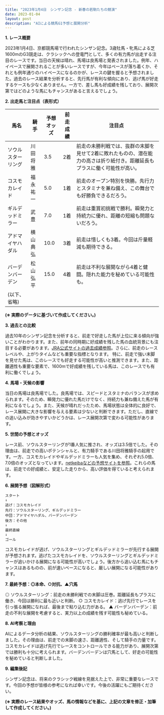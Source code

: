 ```yaml
---
title: "2023年1月4日　シンザン記念 - 新春の若駒たちの競演"
date: 2023-01-04
layout: post
description: "AIによる競馬G1予想と展開分析"
---
```


**1. レース概要**

2023年1月4日、京都競馬場で行われたシンザン記念。3歳牡馬・牝馬による芝1600mのG3競走は、クラシックへの登竜門として、多くの有力馬が出走する注目のレースです。当日の天候は晴れ、馬場は良馬場と発表されました。例年、ハイペースで展開されることが多いレースですが、今年はペースが落ち着くか、それとも例年通りのハイペースになるのかが、レースの鍵を握ると予想されました。過去のレース結果を分析すると、先行馬が有利な傾向にあり、逃げ馬が好走するケースも少なくありません。一方で、差し馬も好成績を残しており、展開次第ではどのような馬にもチャンスがあると言えるでしょう。


**2. 出走馬と注目点（表形式）**

| 馬名       | 騎手       | 予想オッズ | 前走成績 | 注目点                                                                     |
|------------|------------|------------|------------|-----------------------------------------------------------------------------|
| ソウルスターリング | 川田将雅     | 3.5        | 2着        | 前走の未勝利戦では、抜群の末脚を見せて2着に敗れたものの、潜在能力の高さは折り紙付き。距離延長もプラスに働く可能性が高い。 |
| コスモカレイド    | 福永祐一     | 5.0        | 1着        | 前走のオープン特別を快勝。先行力とスタミナを兼ね備え、この舞台でも好勝負できるだろう。          |
| ギルデッドミラー  | 武豊       | 7.0        | 1着        | 前走は重賞初挑戦で勝利。瞬発力と持続力に優れ、距離の短縮も問題ないだろう。                    |
| アドマイヤハダル  | 横山典弘     | 10.0       | 3着        | 前走は惜しくも3着。今回は斤量軽減も期待できる。                               |
| バーデンバーデン   | 松山弘平     | 15.0       | 4着        | 前走は不利な展開ながら4着と健闘。隠れた能力を秘めている可能性も。                         |
|  (以下、省略)      |            |            |            |                                                                             |


**(※ 実際のデータに基づいて作成してください。)**


**3. 過去との比較**

過去10年のシンザン記念を分析すると、前走で好走した馬が上位に来る傾向が強いことがわかります。また、前年の同時期に好成績を残した馬の血統背景にも注目する必要があります。[JRA公式サイトの過去成績参照](仮のリンク)。さらに、前走のレースレベルや、上がりタイムなども重要な指標となります。  特に、前走で強い末脚を見せた馬は、このレースでも好走する可能性が高いと推測できます。また、距離適性も重要な要素で、1600mで好成績を残している馬は、このレースでも有利に働くでしょう。


**4. 馬場・天候の影響**

当日の馬場は良馬場でした。良馬場では、スピードとスタミナのバランスが求められます。そのため、瞬発力に優れた馬だけでなく、持続力も兼ね備えた馬が有利になるでしょう。また、天候が晴れだったため、馬場状態は全体的に良好で、レース展開に大きな影響を与える要素は少ないと判断できます。ただし、直線での追い込みが効きやすいかどうかは、レース展開次第で変わる可能性があります。


**5. 世間の予想とオッズ**

レース前、ソウルスターリングが1番人気に推され、オッズは3.5倍でした。その理由は、前走での高いポテンシャルと、有力騎手である川田将雅騎手の起用です。一方、コスモカレイドやギルデッドミラーも人気を集め、それぞれ5.0倍、7.0倍のオッズとなっています。[netkeibaなどの予想サイトを参照](仮のリンク)。これらの馬は、前走での好成績と、安定した走りから、高い評価を得ていると考えられます。


**6. 展開予想（図解形式）**

```
スタート
↓
逃げ：コスモカレイド
先行：ソウルスターリング、ギルデッドミラー
中団：アドマイヤハダル、バーデンバーデン
後方：その他
↓
最終直線
↓
ゴール
```

コスモカレイドが逃げ、ソウルスターリングとギルデッドミラーが先行する展開が予想されます。逃げたコスモカレイドを、ソウルスターリングとギルデッドミラーが追いかける展開になる可能性が高いでしょう。後方から追い込む馬にもチャンスはあるものの、前が速いペースになると、厳しい展開になる可能性があります。


**7. 最終予想：◎本命、○対抗、▲穴馬**

◎ ソウルスターリング：前走の未勝利戦での末脚は圧巻。距離延長もプラスに働き、今回は勝利に最も近いと判断。
○ コスモカレイド：逃げ先行でレースを引っ張る展開になれば、最後まで粘り込む力がある。
▲ バーデンバーデン：前走の不利な展開を考慮すると、実力以上の成績を残す可能性も秘めている。


**8. AI考察と理由**

AIによるデータ分析の結果、ソウルスターリングの勝利確率が最も高いと判断しました。その理由は、前走での末脚の速さ、距離適性、そして騎手の力量です。コスモカレイドは逃げ先行でレースをコントロールできる能力があり、展開次第では勝利も十分に考えられます。バーデンバーデンは穴馬として、好走の可能性を秘めていると判断しました。


**9. 編集後記**

シンザン記念は、将来のクラシック戦線を見据えた上で、非常に重要なレースです。今回の予想が皆様の参考になれば幸いです。今後の活躍にもご期待ください。


**(※ 実際のレース結果やオッズ、馬の情報などを基に、上記の文章を修正・加筆して作成してください。)**
